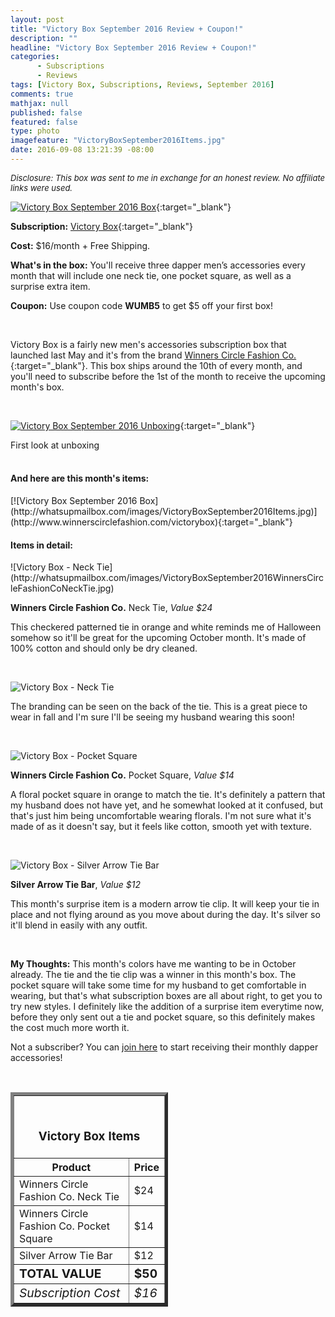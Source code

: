```yaml
---
layout: post
title: "Victory Box September 2016 Review + Coupon!"
description: ""
headline: "Victory Box September 2016 Review + Coupon!"
categories: 
      - Subscriptions
      - Reviews
tags: [Victory Box, Subscriptions, Reviews, September 2016]
comments: true
mathjax: null
published: false
featured: false
type: photo
imagefeature: "VictoryBoxSeptember2016Items.jpg"
date: 2016-09-08 13:21:39 -08:00
---
```


<i><font size="2">Disclosure: This box was sent to me in exchange for an honest review. No affiliate links were used.</font></i>

[![Victory Box September 2016 Box](http://whatsupmailbox.com/images/VictoryBoxSeptember2016Box.jpg)](http://www.winnerscirclefashion.com/victorybox){:target="_blank"}

**Subscription:** [Victory Box](http://www.winnerscirclefashion.com/victorybox){:target="_blank"}

**Cost:** $16/month + Free Shipping.

**What's in the box:** You'll receive three dapper men’s accessories every month that will include one neck tie, one pocket square, as well as a surprise extra item.

**Coupon:** Use coupon code **WUMB5** to get $5 off your first box!

<br>

Victory Box is a fairly new men's accessories subscription box that launched last May and it's from the brand [Winners Circle Fashion Co.](http://www.winnerscirclefashion.com){:target="_blank"}. This box ships around the 10th of every month, and you'll need to subscribe before the 1st of the month to receive the upcoming month's box.  

<br>

[![Victory Box September 2016 Unboxing](http://whatsupmailbox.com/images/VictoryBoxSeptember2016OpenBox.jpg)](http://www.winnerscirclefashion.com/victorybox){:target="_blank"}
<figcaption>First look at unboxing</figcaption>

<br>

<H4>And here are this month's items:</H4>
[![Victory Box September 2016 Box](http://whatsupmailbox.com/images/VictoryBoxSeptember2016Items.jpg)](http://www.winnerscirclefashion.com/victorybox){:target="_blank"}

<br>

<H4>Items in detail:</H4>
![Victory Box - Neck Tie](http://whatsupmailbox.com/images/VictoryBoxSeptember2016WinnersCircleFashionCoNeckTie.jpg)

**Winners Circle Fashion Co.** Neck Tie, *Value $24*

This checkered patterned tie in orange and white reminds me of Halloween somehow so it'll be great for the upcoming October month. It's made of 100% cotton and should only be dry cleaned.

<br>

![Victory Box - Neck Tie](http://whatsupmailbox.com/images/VictoryBoxSeptember2016WinnersCircleFashionCoNeckTieBack.jpg)

The branding can be seen on the back of the tie. This is a great piece to wear in fall and I'm sure I'll be seeing my husband wearing this soon!

<br>

![Victory Box - Pocket Square](http://whatsupmailbox.com/images/VictoryBoxSeptember2016WinnersCircleFashionCoPocketSquare.jpg)

**Winners Circle Fashion Co.** Pocket Square, *Value $14*

A floral pocket square in orange to match the tie. It's definitely a pattern that my husband does not have yet, and he somewhat looked at it confused, but that's just him being uncomfortable wearing florals. I'm not sure what it's made of as it doesn't say, but it feels like cotton, smooth yet with texture.

<br>

![Victory Box - Silver Arrow Tie Bar](http://whatsupmailbox.com/images/VictoryBoxSeptember2016TieClip.jpg)

**Silver Arrow Tie Bar**, *Value $12*

This month's surprise item is a modern arrow tie clip. It will keep your tie in place and not flying around as you move about during the day. It's silver so it'll blend in easily with any outfit.

<br>

<i class="icon-exclamation-sign"></i> **My Thoughts:** This month's colors have me wanting to be in October already. The tie and the tie clip was a winner in this month's box. The pocket square will take some time for my husband to get comfortable in wearing, but that's what subscription boxes are all about right, to get you to try new styles. I definitely like the addition of a surprise item everytime now, before they only sent out a tie and pocket square, so this definitely makes the cost much more worth it.

Not a subscriber? You can [join here](http://www.winnerscirclefashion.com/victorybox) to start receiving their monthly dapper accessories!

<br>

<TABLE  BORDER="5" style="width:50%">
   <TR>
      <TH COLSPAN="2">
         <H3><BR><center>Victory Box Items</center></H3>
      </TH>
   </TR>
      <TH>Product</TH>
      <TH>Price</TH>
  <TR>
      <TD>Winners Circle Fashion Co. Neck Tie</TD>
      <TD>$24</TD>
   </TR>
   <TR>
      <TD>Winners Circle Fashion Co. Pocket Square</TD>
      <TD>$14</TD>
   </TR>
   <TR>
      <TD>Silver Arrow Tie Bar</TD>
      <TD>$12</TD>
   </TR>
   <TR>
      <TD><b><big>TOTAL VALUE</big></b></TD>
      <TD><b><big>$50</big></b></TD>
   </TR>
   <TR>
      <TD><i><big>Subscription Cost</big></i></TD>
      <TD><i><big>$16</big></i></TD>
   </TR>
</TABLE>

